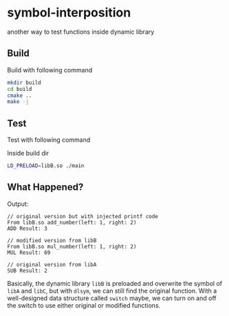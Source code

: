 # symbol-interposition
another way to test functions inside dynamic library

## Build

Build with following command

```bash
mkdir build
cd build
cmake ..
make -j
```

## Test

Test with following command

Inside build dir

```bash
LD_PRELOAD=libB.so ./main
```

## What Happened?

Output:
```
// original version but with injected printf code
From libB.so add_number(left: 1, right: 2)
ADD Result: 3

// modified version from libB
From libB.so mul_number(left: 1, right: 2)
MUL Result: 69

// original version from libA
SUB Result: 2
```

Basically, the dynamic library `libB` is preloaded and overwrite the symbol of `libA` and `libC`, but with `dlsym`, we can still find the original function. With a well-designed data structure called `switch` maybe, we can turn on and off the switch to use either original or modified functions.

